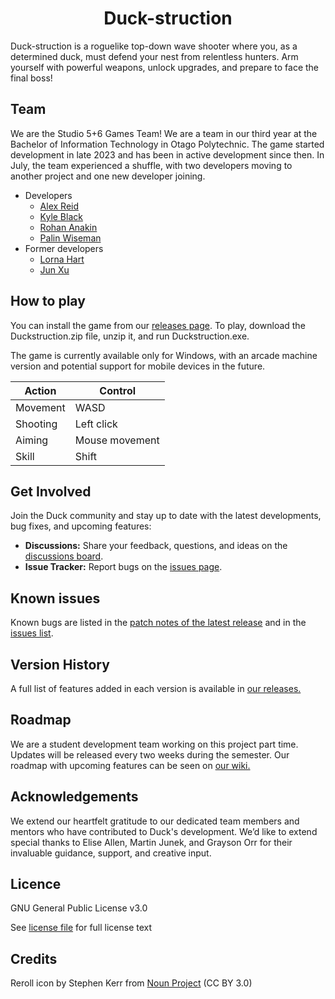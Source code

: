 <h1 align="center"> Duck-struction </h1>
<!-- ![Title_Background]() -->
<!-- TODO: Header image -->

Duck-struction is a roguelike top-down wave shooter where you, as a determined duck, must defend your nest from relentless hunters. Arm yourself with powerful weapons, unlock upgrades, and prepare to face the final boss!


<!-- ## Features 
Need a features tab. Possibly talking about the game loop and the different weapons and upgrades?
-->

## Team
We are the Studio 5+6 Games Team! We are a team in our third year at the Bachelor of Information Technology in Otago Polytechnic. The game started development in late 2023 and has been in active development since then. In July, the team experienced a shuffle, with two developers moving to another project and one new developer joining.
<!-- Note: Proper name for the team? -->

- Developers
  - [Alex Reid](https://github.com/AlexReidNZ)
  - [Kyle Black](https://github.com/kblack89)
  - [Rohan Anakin](https://github.com/Loerad)
  - [Palin Wiseman](https://github.com/PBWiseman)
- Former developers
  - [Lorna Hart](https://github.com/hartgit)
  - [Jun Xu](https://github.com/YJunX)

## How to play

You can install the game from our [releases page](https://github.com/OtagoPolytechnic/Duck/releases/latest). To play, download the Duckstruction.zip file, unzip it, and run Duckstruction.exe.

The game is currently available only for Windows, with an arcade machine version and potential support for mobile devices in the future.

| Action | Control |
|-|-|
| Movement | WASD | 
| Shooting | Left click |
| Aiming | Mouse movement | 
| Skill | Shift |

## Get Involved

Join the Duck community and stay up to date with the latest developments, bug fixes, and upcoming features:

- **Discussions:** Share your feedback, questions, and ideas on the [discussions board](https://github.com/OtagoPolytechnic/Duck/discussions).
- **Issue Tracker:** Report bugs on the [issues page](https://github.com/OtagoPolytechnic/Duck/issues).

## Known issues

Known bugs are listed in the [patch notes of the latest release](https://github.com/OtagoPolytechnic/Duck/releases/latest) and in the [issues list](https://github.com/OtagoPolytechnic/Duck/labels/bug).

## Version History

A full list of features added in each version is available in [our releases.](https://github.com/OtagoPolytechnic/Duck/releases)

## Roadmap

We are a student development team working on this project part time. Updates will be released every two weeks during the semester.
Our roadmap with upcoming features can be seen on [our wiki.](https://github.com/OtagoPolytechnic/Duck/wiki/Roadmap)

## Acknowledgements

We extend our heartfelt gratitude to our dedicated team members and mentors who have contributed to Duck's development. We’d like to extend special thanks to Elise Allen, Martin Junek, and Grayson Orr for their invaluable guidance, support, and creative input.

## Licence

GNU General Public License v3.0

See [license file](https://github.com/OtagoPolytechnic/Duck/blob/main/LICENSE) for full license text

<!-- Credits section for any assets or sounds needed -->

## Credits

Reroll icon by Stephen Kerr from [Noun Project](https://thenounproject.com/browse/icons/term/reroll/) (CC BY 3.0)